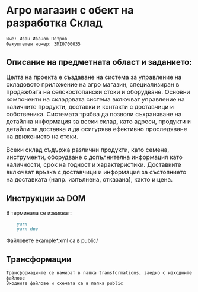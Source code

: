 # Агро магазин с обект на разработка Склад

    Име: Иван Иванов Петров
    Факултетен номер: 3MI0700035

## Описание на предметната област и заданието:

<p style="font-size: 1rem">
Целта на проекта е създаване на система за управление на складовото приложение на агро
магазин, специализиран в продажбата на селскостопански стоки и оборудване. Основни 
компоненти на складовата система включват управление на наличните продукти, доставки и
контакти с доставчици и собственика. Системата трябва да позволи съхраняване на детайлна
информация за всеки склад, като адреси, продукти и детайли за доставка и да осигурява
ефективно проследяване на движението на стоки.
</p>

<p style="font-size: 1rem"> 
Всеки склад съдържа различни продукти, като семена, инструменти, оборудване с
допълнителна информация като наличности, срок на годност и характеристики.
Доставките включват връзка с доставчици и информация за състоянието на доставката 
(напр. изпълнена, отказана), както и цена. 
</p>

## Инструкции за DOM

В терминала се извикват:

```md
    yarn
    yarn dev
```

Файловете example\*.xml са в public/

## Трансформации

    Трансформациите се намират в папка transformations, заедно с изходните файлове
    Входните файлове и схемата са в папка public
